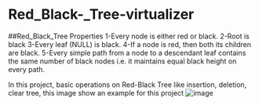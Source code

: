 # Red_Black-_Tree-virtualizer
##Red_Black_Tree Properties
1-Every node is either red or black.
2-Root is black
3-Every leaf (NULL) is black.
4-If a node is red, then both its children are black.
5-Every simple path from a node to a descendant leaf contains the same number of black nodes i.e. it maintains equal black height on every path.

In this project, basic operations on Red-Black Tree like insertion, deletion, clear tree,
this image show an example for this project
![image](https://user-images.githubusercontent.com/67768853/163574476-3f22816c-cdac-4796-821d-a2a241524e0a.png)

